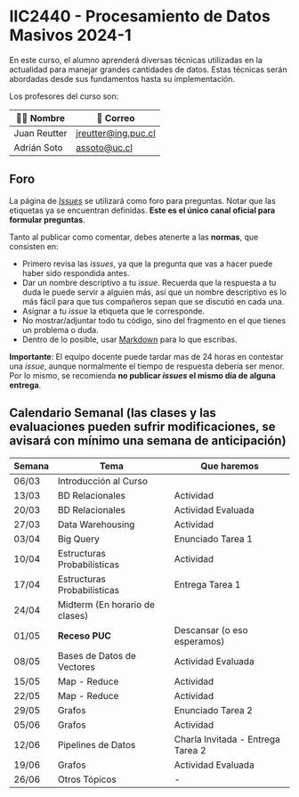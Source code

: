 # IIC2440 - Procesamiento de Datos Masivos 2024-1

En este curso, el alumno aprenderá diversas técnicas utilizadas en la actualidad para manejar grandes cantidades de datos. Estas técnicas serán abordadas desde sus fundamentos hasta su implementación.

Los profesores del curso son:

| 👨‍🏫 Nombre | 📧 Correo |
|---|---|
| Juan Reutter | jreutter@ing.puc.cl |
| Adrián Soto | assoto@uc.cl |

## Foro

La página de [_Issues_](https://github.com/IIC2440/Syllabus-2024-1/issues) se utilizará como foro para preguntas. Notar que las etiquetas ya se encuentran definidas. **Este es el único canal oficial para formular preguntas**.

Tanto al publicar como comentar, debes atenerte a las **normas**, que consisten en:

- Primero revisa las _issues_, ya que la pregunta que vas a hacer puede haber sido respondida antes.
- Dar un nombre descriptivo a tu _issue_. Recuerda que la respuesta a tu duda le puede servir a alguien más, así que un nombre descriptivo es lo más fácil para que tus compañeros sepan que se discutió en cada una.
- Asignar a tu _issue_ la etiqueta que le corresponde.
- No mostrar/adjuntar todo tu código, sino del fragmento en el que tienes un problema o duda.
- Dentro de lo posible, usar [Markdown](https://docs.github.com/en/free-pro-team@latest/github/writing-on-github/basic-writing-and-formatting-syntax) para lo que escribas.

**Importante**: El equipo docente puede tardar mas de 24 horas en contestar una _issue_, aunque normalmente el tiempo de respuesta debería ser menor. Por lo mismo, se recomienda **no publicar _issues_ el mismo día de alguna entrega**.

## Calendario Semanal (las clases y las evaluaciones pueden sufrir modificaciones, se avisará con mínimo una semana de anticipación)

| Semana | Tema | Que haremos |
|---|---|---|
|06/03| Introducción al Curso | |
|13/03| BD Relacionales | Actividad |
|20/03| BD Relacionales | Actividad Evaluada |
|27/03| Data Warehousing | Actividad |
|03/04| Big Query | Enunciado Tarea 1 |
|10/04| Estructuras Probabilísticas | Actividad |
|17/04| Estructuras Probabilísticas | Entrega Tarea 1 |
|24/04| Midterm (En horario de clases)  |  |
|01/05| **Receso PUC** | Descansar (o eso esperamos)|
|08/05| Bases de Datos de Vectores | Actividad Evaluada |
|15/05| Map - Reduce | Actividad  |
|22/05| Map - Reduce | Actividad |
|29/05| Grafos | Enunciado Tarea 2  |
|05/06| Grafos | Actividad |
|12/06| Pipelines de Datos | Charla Invitada - Entrega Tarea 2 |
|19/06| Grafos | Actividad Evaluada|
|26/06| Otros Tópicos | - |
